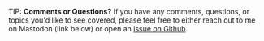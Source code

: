 TIP: **Comments or Questions?** If you have any comments, questions, or
topics you'd like to see covered, please feel free to either reach out
to me on Mastodon (link below) or open an [issue on
Github](https://github.com/rebma-io/lab/issues/new/choose). 